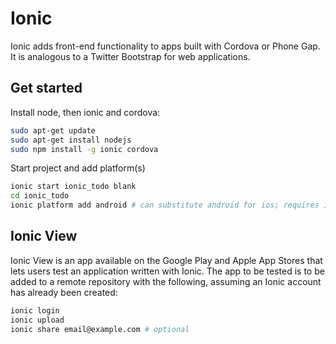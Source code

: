 # Ionic
Ionic adds front-end functionality to apps built with Cordova or Phone Gap. It is analogous to a Twitter Bootstrap for web applications.


## Get started
Install node, then ionic and cordova:

```bash
sudo apt-get update
sudo apt-get install nodejs
sudo npm install -g ionic cordova
```

Start project and add platform(s)

```bash
ionic start ionic_todo blank
cd ionic_todo
ionic platform add android # can substitute android for ios; requires iOS license (see below)
```

## Ionic View
Ionic View is an app available on the Google Play and Apple App Stores that lets users test an application written with Ionic. The app to be tested is to be added to a remote repository with the following, assuming an Ionic account has already been created:

```bash
ionic login
ionic upload
ionic share email@example.com # optional
```